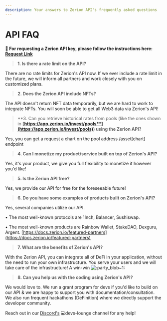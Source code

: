 ```yaml
---
description: Your answers to Zerion API's frequently asked questions
---
```


# API FAQ

**🔖 For requesting a Zerion API key, please follow the instructions here: **[**Request Link**](https://help.zerion.io/en/articles/5351183-how-can-i-get-a-zerion-api-key)****



> **1. Is there a rate limit on the API?**

There are no rate limits for Zerion's API now. If we ever include a rate limit in the future, we will inform all partners and work closely with you on customized plans.

> **2. Does the Zerion API include NFTs?**

The API doesn't return NFT data temporarily, but we are hard to work to integrate NFTs. You will soon be able to get all Web3 data via Zerion's API!

> **3. Can you retrieve historical rates from pools (like the ones shown in **[**https://app.zerion.io/invest/pools**](https://app.zerion.io/invest/pools)**) using the Zerion API?**

Yes, you can get a request a chart on the pool address /asset\[chart] endpoint

> **4. Can I monetize my product/service built on top of Zerion's API?**

Yes, it's your product, we give you full flexibility to monetize it however you'd like!

> **5. Is the Zerion API free?**

Yes, we provide our API for free for the foreseeable future!

> **6. Do you have some examples of products built on Zerion's API?**

Yes, several companies utilize our API.&#x20;

• The most well-known protocols are 1Inch, Balancer, Sushiswap.&#x20;

• The most well-known products are Rainbow Wallet, StakeDAO, Dexguru, Argent. [https://docs.zerion.io/featured-partners](https://docs.zerion.io/featured-partners)

> **7. What are the benefits of Zerion's API?**

With the Zerion API, you can integrate all of DeFi in your application, without the need to run your own infrastructure. You serve your users and we will take care of the infrastructure! A win-win ![:party\_blob\~1:](https://cdn.discordapp.com/emojis/614196755424346132.gif?size=96)

> **8. Can you help us with the coding using Zerion's API?**

We would love to. We run a grant program for devs if you'd like to build on our API & we are happy to support you with documentation/consultation. We also run frequent hackathons (DeFinition) where we directly support the developer community.&#x20;

Reach out in our [Discord's](http://go.zerion.io/discord) 💻devs-lounge channel for any help!
